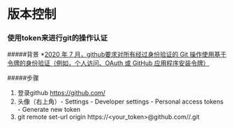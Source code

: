# 版本控制

### 使用token来进行git的操作认证

#####背景
*[2020 年 7 月，github要求对所有经过身份验证的 Git 操作使用基于令牌的身份验证（例如，个人访问、OAuth 或 GitHub 应用程序安装令牌）](https://github.blog/2020-12-15-token-authentication-requirements-for-git-operations/)

#####步骤
1. 登录github  https://github.com/
2. 头像（右上角）- Settings - Developer settings - Personal access tokens - Generate new token 
3. git remote set-url origin https://<your_token>@github.com/<USERNAME>/<REPO>.git




